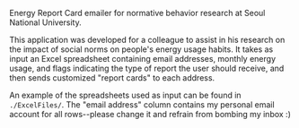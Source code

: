 Energy Report Card emailer for normative behavior research at Seoul National University.

This application was developed for a colleague to assist in his research on the impact of social norms on people's energy usage habits. It takes as input an Excel spreadsheet containing email addresses, monthly energy usage, and flags indicating the type of report the user should receive, and then sends customized "report cards" to each address.

An example of the spreadsheets used as input can be found in <code>./ExcelFiles/</code>. The "email address" column contains my personal email account for all rows--please change it and refrain from bombing my inbox :)
